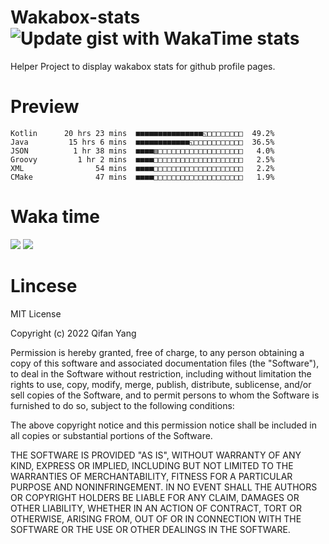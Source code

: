  # Wakabox-stats ![Update gist with WakaTime stats](https://github.com/underwindfall/wakabox-stats/workflows/Update%20gist%20with%20WakaTime%20stats/badge.svg)

  Helper Project to display wakabox stats for github profile pages. 
 # Preview 
  
  ```  
 Kotlin      20 hrs 23 mins  ■■■■■■■■■■■■■■■◱□□□□□□□□  49.2%
Java         15 hrs 6 mins  ■■■■■■■■■■■■◱□□□□□□□□□□□  36.5%
JSON          1 hr 38 mins  ■■■■▥□□□□□□□□□□□□□□□□□□□   4.0%
Groovy         1 hr 2 mins  ■■■■□□□□□□□□□□□□□□□□□□□□   2.5%
XML                54 mins  ■■■■□□□□□□□□□□□□□□□□□□□□   2.2%
CMake              47 mins  ■■■■□□□□□□□□□□□□□□□□□□□□   1.9% 
 ``` 
  
 
 
  
  # Waka time 

  ![](https://wakatime.com/share/@underwindfall/04fb31b6-0c1f-434d-b3a5-ac5e62f5364c.svg)
  ![](https://wakatime.com/share/@underwindfall/3d98f640-5c0f-4faf-b8df-1c48dec045b2.svg)
  
  # Lincese 

  MIT License

  Copyright (c) 2022 Qifan Yang
  
  Permission is hereby granted, free of charge, to any person obtaining a copy
  of this software and associated documentation files (the "Software"), to deal
  in the Software without restriction, including without limitation the rights
  to use, copy, modify, merge, publish, distribute, sublicense, and/or sell
  copies of the Software, and to permit persons to whom the Software is
  furnished to do so, subject to the following conditions:
  
  The above copyright notice and this permission notice shall be included in all
  copies or substantial portions of the Software.
  
  THE SOFTWARE IS PROVIDED "AS IS", WITHOUT WARRANTY OF ANY KIND, EXPRESS OR
  IMPLIED, INCLUDING BUT NOT LIMITED TO THE WARRANTIES OF MERCHANTABILITY,
  FITNESS FOR A PARTICULAR PURPOSE AND NONINFRINGEMENT. IN NO EVENT SHALL THE
  AUTHORS OR COPYRIGHT HOLDERS BE LIABLE FOR ANY CLAIM, DAMAGES OR OTHER
  LIABILITY, WHETHER IN AN ACTION OF CONTRACT, TORT OR OTHERWISE, ARISING FROM,
  OUT OF OR IN CONNECTION WITH THE SOFTWARE OR THE USE OR OTHER DEALINGS IN THE
  SOFTWARE.

